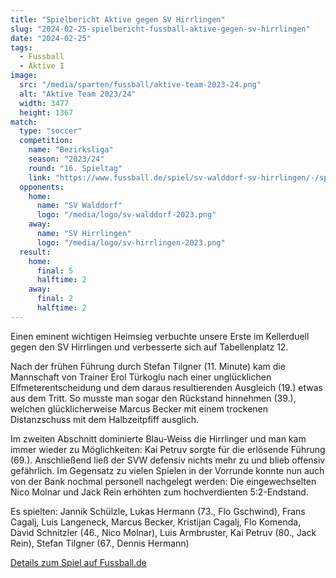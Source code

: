 ```yaml
---
title: "Spielbericht Aktive gegen SV Hirrlingen"
slug: "2024-02-25-spielbericht-fussball-aktive-gegen-sv-hirrlingen"
date: "2024-02-25"
tags:
  - Fussball
  - Aktive I
image:
  src: "/media/sparten/fussball/aktive-team-2023-24.png"
  alt: "Aktive Team 2023/24"
  width: 3477
  height: 1367
match:
  type: "soccer"
  competition:
    name: "Bezirksliga"
    season: "2023/24"
    round: "16. Spieltag"
    link: "https://www.fussball.de/spiel/sv-walddorf-sv-hirrlingen/-/spiel/02MELPU3DO000000VS5489B3VUHHBIEF#!/"
  opponents:
    home:
      name: "SV Walddorf"
      logo: "/media/logo/sv-walddorf-2023.png"
    away:
      name: "SV Hirrlingen"
      logo: "/media/logo/sv-hirrlingen-2023.png"
  result:
    home:
      final: 5
      halftime: 2
    away:
      final: 2
      halftime: 2
---
```

Einen eminent wichtigen Heimsieg verbuchte unsere Erste im Kellerduell gegen den SV Hirrlingen und verbesserte sich auf Tabellenplatz 12.

Nach der frühen Führung durch Stefan Tilgner (11. Minute) kam die Mannschaft von Trainer Erol Türkoglu nach einer unglücklichen Elfmeterentscheidung und dem daraus resultierenden Ausgleich (19.) etwas aus dem Tritt. So musste man sogar den Rückstand hinnehmen (39.), welchen glücklicherweise Marcus Becker mit einem trockenen Distanzschuss mit dem Halbzeitpfiff ausglich.

Im zweiten Abschnitt dominierte Blau-Weiss die Hirrlinger und man kam immer wieder zu Möglichkeiten: Kai Petruv sorgte für die erlösende Führung (69.). Anschließend ließ der SVW defensiv nichts mehr zu und blieb offensiv gefährlich. Im Gegensatz zu vielen Spielen in der Vorrunde konnte nun auch von der Bank nochmal personell nachgelegt werden: Die eingewechselten Nico Molnar und Jack Rein erhöhten zum hochverdienten 5:2-Endstand.

Es spielten: Jannik Schülzle, Lukas Hermann (73., Flo Gschwind), Frans Cagalj, Luis Langeneck, Marcus Becker, Kristijan Cagalj, Flo Komenda, David Schnitzler (46., Nico Molnar), Luis Armbruster, Kai Petruv (80., Jack Rein), Stefan Tilgner (67., Dennis Hermann)

[Details zum Spiel auf Fussball.de](https://www.fussball.de/spiel/sv-walddorf-sv-hirrlingen/-/spiel/02MELPU3DO000000VS5489B3VUHHBIEF#!/)
